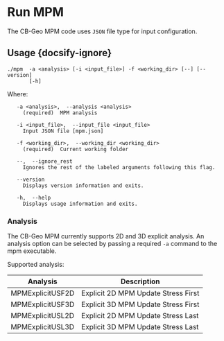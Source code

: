 # Run MPM

The CB-Geo MPM code uses `JSON` file type for input configuration.

## Usage {docsify-ignore}
```shell
./mpm  -a <analysis> [-i <input_file>] -f <working_dir> [--] [--version]
       [-h]
```

Where:
```shell
   -a <analysis>,  --analysis <analysis>
     (required)  MPM analysis

   -i <input_file>,  --input_file <input_file>
     Input JSON file [mpm.json]

   -f <working_dir>,  --working_dir <working_dir>
     (required)  Current working folder

   --,  --ignore_rest
     Ignores the rest of the labeled arguments following this flag.

   --version
     Displays version information and exits.

   -h,  --help
     Displays usage information and exits.
```

### Analysis

The CB-Geo MPM currently supports 2D and 3D explicit analysis. An analysis option can be selected by passing a required `-a` command to the mpm executable.

Supported analysis:

|Analysis		| Description				|
|-----------------------|---------------------------------------|
|MPMExplicitUSF2D	| Explicit 2D MPM Update Stress First	|
|MPMExplicitUSF3D	| Explicit 3D MPM Update Stress First	|
|MPMExplicitUSL2D 	| Explicit 2D MPM Update Stress Last	|
|MPMExplicitUSL3D 	| Explicit 3D MPM Update Stress Last	|

